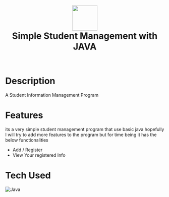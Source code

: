 <div align="center">
      <h1> <img src="https://copyassignment.com/wp-content/uploads/2022/09/Student-Management-System-Project-in-Java.jpg" width="80px"><br/>Simple Student Management with JAVA </h1>
     </div>
<p align="center"> <a href="https://twitter.com/rakkpoper" target="_blank"><img alt="" src="https://img.shields.io/badge/Twitter-1DA1F2?style=normal&logo=twitter&logoColor=white" style="vertical-align:center" /></a> <a href="https://www.instagram.com/nahomrak/" target="_blank"><img alt="" src="https://img.shields.io/badge/Instagram-E4405F?style=normal&logo=instagram&logoColor=white" style="vertical-align:center" /></a> <a href="}" target="_blank"><img alt="" src="https://img.shields.io/badge/LinkedIn-0077B5?style=normal&logo=linkedin&logoColor=white" style="vertical-align:center" /></a> </p>

# Description
A Student Information Management Program

# Features
its a very simple student management program that use basic java hopefully
I will try to add more features  to the program but for time being it has the below functionalities
 *  Add / Register
 * View Your registered Info

# Tech Used
 ![Java](https://img.shields.io/badge/java-%23ED8B00.svg?style=for-the-badge&logo=java&logoColor=white)
      

<!-- </> with 💛 by readMD (https://readmd.itsvg.in) -->
    